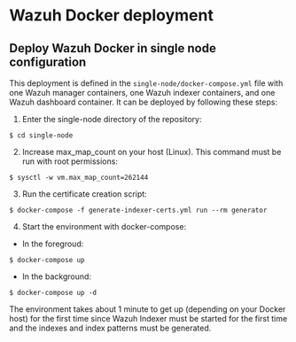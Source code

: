 # Wazuh Docker deployment

## Deploy Wazuh Docker in single node configuration

This deployment is defined in the `single-node/docker-compose.yml` file with one Wazuh manager containers, one Wazuh indexer containers, and one Wazuh dashboard container. It can be deployed by following these steps:

1) Enter the single-node directory of the repository:
```
$ cd single-node
```
2) Increase max_map_count on your host (Linux). This command must be run with root permissions:
```
$ sysctl -w vm.max_map_count=262144
```
3) Run the certificate creation script:
```
$ docker-compose -f generate-indexer-certs.yml run --rm generator
```
4) Start the environment with docker-compose:

- In the foregroud:
```
$ docker-compose up
```
- In the background:
```
$ docker-compose up -d
```

The environment takes about 1 minute to get up (depending on your Docker host) for the first time since Wazuh Indexer must be started for the first time and the indexes and index patterns must be generated.


